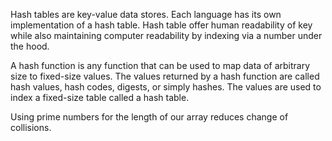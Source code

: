 Hash tables are key-value data stores. Each language has its own implementation of a hash table.
Hash table offer human readability of key while also maintaining computer readability by indexing via a number under the hood.

A hash function is any function that can be used to map data of arbitrary size to fixed-size values. The values returned by a hash function are called hash values, hash codes, digests, or simply hashes. The values are used to index a fixed-size table called a hash table.

Using prime numbers for the length of our array reduces change of collisions.